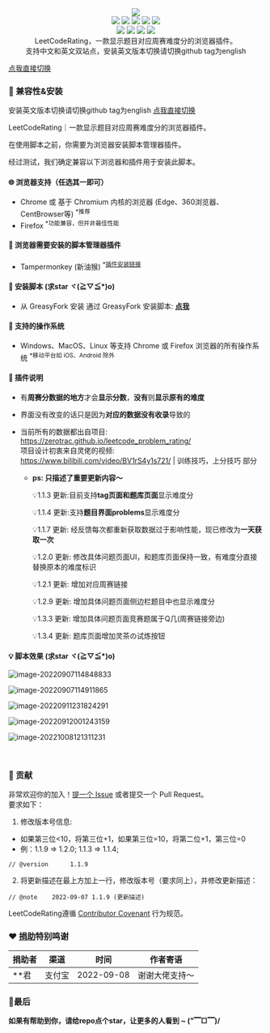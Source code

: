 <p align=center>
<img src="https://cdn.jsdelivr.net/gh/zhang-wangz/LeetCodeRating/images/logo.png"/>
  <br>
  <a title="Hits" target="_blank" href="https://github.com/zhang-wangz/LeetCodeRating"><img src="https://hits.b3log.org/zhang-wangz/LeetCodeRating.svg"></a>
  <img src="https://img.shields.io/github/stars/zhang-wangz/LeetCodeRating?style=flat-square"/>
  <img src="https://img.shields.io/github/contributors/zhang-wangz/LeetCodeRating?style=flat-square"/>
  <img src="https://img.shields.io/github/commit-activity/y/zhang-wangz/LeetCodeRating?style=flat-square"/>
  <img src="https://img.shields.io/github/last-commit/zhang-wangz/LeetCodeRating?style=flat-square"/>
  <br>
  <img src="https://img.shields.io/github/issues/zhang-wangz/LeetCodeRating?style=flat-square"/>
  <img src="https://img.shields.io/github/issues-pr/zhang-wangz/LeetCodeRating?style=flat-square"/>
  <img src="https://img.shields.io/github/watchers/zhang-wangz/LeetCodeRating?style=flat-square"/>
  <img src="https://img.shields.io/github/issues-closed/zhang-wangz/LeetCodeRating?style=flat-square"/>
  <br>
  LeetCodeRating，一款显示题目对应周赛难度分的浏览器插件。
  <br>
  支持中文和英文双站点，安装英文版本切换请切换github tag为english 
</p>

[点我直接切换](https://github.com/zhang-wangz/LeetCodeRating/tree/english)

### :iphone: 兼容性&安装

安装英文版本切换请切换github tag为english [点我直接切换](https://github.com/zhang-wangz/LeetCodeRating/tree/english)

LeetCodeRating｜一款显示题目对应周赛难度分的浏览器插件。 

在使用脚本之前，你需要为浏览器安装脚本管理器插件。  

经过测试，我们确定兼容以下浏览器和插件用于安装此脚本。

#### :globe_with_meridians: 浏览器支持（任选其一即可）

* Chrome 或 基于 Chromium 内核的浏览器 (Edge、360浏览器、CentBrowser等) <sup>*推荐</sup>
* Firefox <sup>*功能兼容，但并非最佳性能</sup>

#### :see_no_evil: 浏览器需要安装的脚本管理器插件

* Tampermonkey (新油猴) <sup>*<a href="https://www.tampermonkey.net/">插件安装链接</a></sup>

#### :page_facing_up: 安装脚本 (求star ヾ(≧▽≦*)o)

* 从 GreasyFork 安装
  通过 GreasyFork 安装脚本: **[点我](https://greasyfork.org/zh-CN/scripts/450890-leetcoderating-%E6%98%BE%E7%A4%BA%E5%8A%9B%E6%89%A3%E5%91%A8%E8%B5%9B%E9%9A%BE%E5%BA%A6%E5%88%86)**

#### :test_tube: 支持的操作系统

* Windows、MacOS、Linux 等支持 Chrome 或 Firefox 浏览器的所有操作系统 <sup>*移动平台如 iOS、Android 除外</sup>


#### 🐒 插件说明

- 有**周赛分数据的地方**才会**显示分数**，**没有**则**显示原有的难度**

- 界面没有改变的话只是因为**对应的数据没有收录**导致的

- 当前所有的数据都出自项目: https://zerotrac.github.io/leetcode_problem_rating/    <br/>
  项目设计初衷来自灵佬的视频: https://www.bilibili.com/video/BV1rS4y1s721/ | 训练技巧，上分技巧 部分

  - **ps: 只描述了重要更新内容～**

    💡1.1.3 更新:目前支持**tag页面和题库页面**显示难度分

    💡1.1.4 更新:支持**题目界面problems**显示难度分

    💡1.1.7 更新: 经反馈每次都重新获取数据过于影响性能，现已修改为**一天获取一次**
  
    💡1.2.0 更新: 修改具体问题页面UI，和题库页面保持一致，有难度分直接替换原本的难度标识
  
    💡1.2.1 更新: 增加对应周赛链接
    
    💡1.2.9 更新: 增加具体问题页面侧边栏题目中也显示难度分
    
    💡1.3.3 更新: 增加具体问题页面竞赛题属于Q几(周赛链接旁边)
    
    💡1.3.4 更新: 题库页面增加灵茶の试炼按钮

#### 💡 脚本效果 (求star ヾ(≧▽≦*)o)

![image-20220907114848833](https://cdn.jsdelivr.net/gh/zhang-wangz/LeetCodeRating/images/1.png)

![image-20220907114911865](https://cdn.jsdelivr.net/gh/zhang-wangz/LeetCodeRating/images/2.png)

![image-20220911231824291](https://cdn.jsdelivr.net/gh/zhang-wangz/LeetCodeRating/images/image-20220911231824291.png)

![image-20220912001243159](https://cdn.jsdelivr.net/gh/zhang-wangz/LeetCodeRating/images/image-20220912001243159.png)

![image-20221008121311231](https://raw.staticdn.net/zhang-wangz/LeetCodeRating/main/images/4.png)

<br/>

### :rocket: 贡献
非常欢迎你的加入！[提一个 Issue](https://github.com/zhang-wangz/LeetCodeRating/issues/new?assignees=athony.w&labels=help+wanted&template=ISSUE_TEMPLATE.md&title=) 或者提交一个 Pull Request。<br/>
要求如下： <br/>

1. 修改版本号信息:
- 如果第三位<10，将第三位+1，如果第三位=10，将第二位+1，第三位=0
- 例：1.1.9 => 1.2.0; 1.1.3 => 1.1.4;
```
// @version      1.1.9
```
2. 将更新描述在最上方加上一行，修改版本号（要求同上），并修改更新描述：
```
// @note    2022-09-07 1.1.9 (更新描述)
```
LeetCodeRating遵循 [Contributor Covenant](http://contributor-covenant.org/version/1/3/0/) 行为规范。

### :heart: [捐助](https://www.showdoc.com.cn/2069209189620830)特别鸣谢
| 捐助者 | 渠道 | 时间                 | 作者寄语           |
|-----| -- | -------------------- | ------------------ |
| **君 | 支付宝 | 2022-09-08 | 谢谢大佬支持～             |

### 🍬最后
**如果有帮助到你，请给repo点个star，让更多的人看到 ~ ("▔□▔)/**
